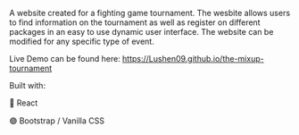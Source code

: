 A website created for a fighting game tournament. The wesbite allows users to find information on the tournament as well as register on different packages in an easy to use dynamic user interface.  The website can be modified for any specific type of event.

Live Demo can be found here: https://Lushen09.github.io/the-mixup-tournament

Built with:

🔵 React

🟣 Bootstrap / Vanilla CSS

